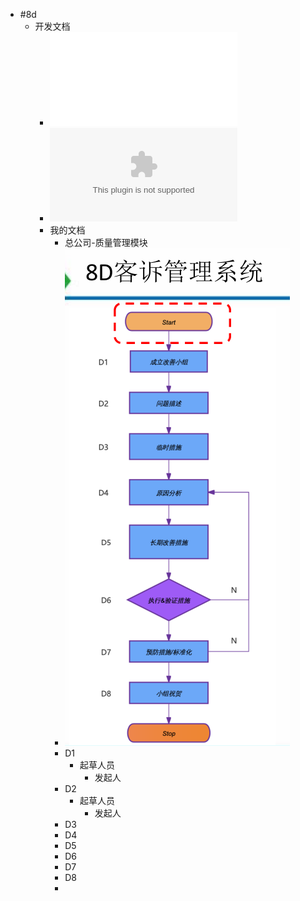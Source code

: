 - #8d
	- 开发文档
		- ![8D客诉管理说明.pdf](../assets/8D客诉管理说明_1720151437638_0.pdf)
		- ![8D客诉管理说明.pptx](../assets/8D客诉管理说明_1720151450020_0.pptx)
		- 我的文档
			- 总公司-质量管理模块
			- ![image.png](../assets/image_1720156563800_0.png)
			- D1
				- 起草人员
					- 发起人
			- D2
				- 起草人员
					- 发起人
			- D3
			- D4
			- D5
			- D6
			- D7
			- D8
			-